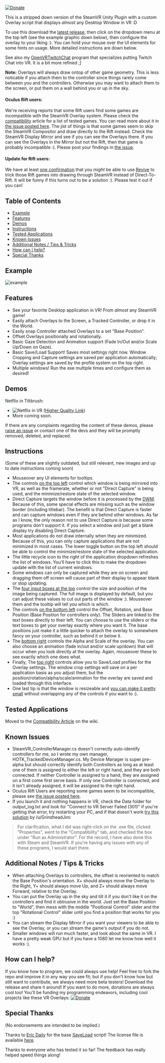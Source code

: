 [![Donate](https://img.shields.io/badge/Donate-PayPal-blue.svg)](https://www.paypal.com/cgi-bin/webscr?cmd=_s-xclick&hosted_button_id=UK5EVMA4DFBWY)

This is a stripped down version of the SteamVR Unity Plugin with a custom Overlay script that displays _almost_ any Desktop Window in VR :D

To use this download the [latest release](https://github.com/Hotrian/OpenVRDesktopDisplayPortal/releases), then click on the dropdown menu at the top left (see the example graphic down below), then configure the overlay to your liking :). You can hold your mouse over the UI elements for some hints on usage. More detailed instructions are down below.

See also my [OpenVRTwitchChat](https://github.com/Hotrian/OpenVRTwitchChat) program that specializes putting Twitch Chat into VR. It is a bit more refined ;]

**Note:** Overlays will always draw ontop of other game geometry. This is less noticable if you attach them to the controller since things rarely come between you and the controllers. Otherwise you may want to attach them to the screen, or put them on a wall behind you or up in the sky.

#### Oculus Rift users:
We're receiving reports that some Rift users find some games are incompatible with the SteamVR Overlay system. Please check the [compatibility](https://github.com/Hotrian/OpenVRDesktopDisplayPortal/wiki/Compatibility) article for a list of tested games. You can read more about it in [the issue posted here](https://github.com/Hotrian/OpenVRTwitchChat/issues/4). The jist of things is that some games seem to skip the SteamVR Compositor and draw directly to the Rift instead. Check the SteamVR Display Mirror and see if you can see the Overlays there. If you can see the Overlays in the Mirror but not the Rift, then that game is probably incompatible :(. Please post your findings in [the issue](https://github.com/Hotrian/OpenVRTwitchChat/issues/4).

#### Update for Rift users:
We have at least [one confirmation](https://www.reddit.com/r/EliteDangerous/comments/4tr3gx/you_can_now_watch_netflixyoutubemovies_in_elite/d5khcj0?context=3) that you _might_ be able to use [Revive](https://github.com/LibreVR/Revive) to trick those Rift games into drawing through SteamVR instead of Direct-To-Rift. It will be funny if this turns out to be a solution :). Please test it out if you can!

## Table of Contents
- [Example](https://github.com/Hotrian/OpenVRDesktopDisplayPortal#example)
- [Features](https://github.com/Hotrian/OpenVRDesktopDisplayPortal#features)
- [Demos](https://github.com/Hotrian/OpenVRDesktopDisplayPortal#demos)
- [Instructions](https://github.com/Hotrian/OpenVRDesktopDisplayPortal#instructions)
- [Tested Applications](https://github.com/Hotrian/OpenVRDesktopDisplayPortal#tested-applications)
- [Known Issues](https://github.com/Hotrian/OpenVRDesktopDisplayPortal#known-issues)
- [Additional Notes / Tips & Tricks](https://github.com/Hotrian/OpenVRDesktopDisplayPortal#additional-notes--tips--tricks)
- [How can I help?](https://github.com/Hotrian/OpenVRDesktopDisplayPortal#how-can-i-help)
- [Special Thanks](https://github.com/Hotrian/OpenVRDesktopDisplayPortal#special-thanks)

## Example
![example](http://i.imgur.com/AVUvNsZ.png)

## Features
- See your favorite Desktop application in VR! From _almost_ any SteamVR game!
- Easily attach Overlays to the Screen, a Tracked Controller, or drop it in the World.
- Easily snap Controller attached Overlays to a set "Base Position".
- Offset Overlays positionally and rotationally.
- Basic Gaze Detection and Animation support (Fade In/Out and/or Scale Up/Down on Gaze).
- Basic Save/Load Support! Saves most settings right now. Window Cropping and Capture settings are saved per application automatically; Overlay settings are saved by the profile system on the top right.
- Multiple windows! Run the exe multiple times and configure them as desired!

## Demos
Netflix in Tiltbrush:
- ![Netflix in VR](https://thumbs.gfycat.com/TautHopefulFieldmouse-size_restricted.gif) ([Higher Quality Link](https://gfycat.com/TautHopefulFieldmouse))
- More coming soon.

If there are any complaints regarding the content of these demos, please [raise an issue](https://github.com/Hotrian/OpenVRDesktopDisplayPortal/issues/new) or contact one of the devs and they will be promptly removed, deleted, and replaced.

## Instructions
(Some of these are slightly outdated, but still relevant, new images and up to date instructions coming soon)
- Mouseover any UI elements for tooltips.
- The controls [on the top left](http://i.imgur.com/798RPdH.png) control which window is being mirrored into VR, as well as the framerate, whether or not "Direct Capture" is being used, and the minimize/restore state of the selected window.
- Direct Capture targets the window before it is processed by the [DWM](https://en.wikipedia.org/wiki/Desktop_Window_Manager). Because of this, some special effects are missing such as the window border (including titlebar). The benefit is that Direct Capture is faster and can capture windows even if they are behind other windows. As far as I know, the only reason not to use Direct Capture is because some programs don't support it. If you select a window and just get a blank display try disabling Direct Capture.
- Most applications do not draw internally when they are minimized. Because of this, you can only capture applications that are not minimized in most cases. The lower toggle button on the top left should be able to control the minimize/restore state of the selected application.
- The little recycle icon to the right of the application dropdown refreshes the list of windows. You'll have to click this to make the dropdown update with the list of current windows.
- Some windows can only be captured while they are on screen and dragging them off screen will cause part of their display to appear blank or stop updating.
- The [four input boxes at the top](http://i.imgur.com/CeWuxvI.png) control the size and position of the image being captured. The full image is displayed by default, but you can adjust these values to cut out parts of the window :). Mouseover them and the tooltip will tell you which is which.
- The controls [on the bottom left](http://i.imgur.com/DyEz9D0.png) control the Offset, Rotation, and Base Position (Base Position for controllers only). The Sliders are linked to the text boxes directly to their left. You can choose to use the sliders or the text boxes to get your overlay exactly where you want it. The base positions just make it a little quicker to attach the overlay to somewhere fancy on your controller, such as behind it or below it.
- The [bottom right](http://i.imgur.com/94vljYe.png) controls the Alpha and Scale of the overlay. You can also choose an animation (fade in/out and/or scale up/down) that will occur when you look directly at the overlay. Again, mouseover these to see exactly which one does what.
- Finally, The [top right](http://i.imgur.com/D1y3vjd.png) controls allow you to Save/Load profiles for the Overlay settings. The window crop settings will save on a per application basis as you adjust them, but the position/rotation/alpha/scale/animation for the overlay are saved and loaded through this interface.
- One last tip is that the window is resizeable and [you can make it pretty small](http://i.imgur.com/7qIhgEr.png) without overlapping any of the controls if you want to :).

## Tested Applications
Moved to the [Compatibility Article](https://github.com/Hotrian/OpenVRDesktopDisplayPortal/wiki/Compatibility) on the wiki.

## Known Issues
- SteamVR_ControllerManager.cs doesn't correctly auto-identify controllers for me, so I wrote my own manager, HOTK_TrackedDeviceManager.cs. My Device Manager is super pre-alpha but should correctly identify both Controllers as long as at least one of them is assigned to either the left or right hand, and they are both connected. If neither Controller is assigned to a hand, they are assigned on a first come first serve basis. If only one Controller is connected, and it isn't already assigned, it will be assigned to the right hand.
- Oculus Rift Users are reporting some games seem to be incompatible, please see [the issue posted here](https://github.com/Hotrian/OpenVRTwitchChat/issues/4).
- If you launch it and nothing happens in VR, check the Data folder for output_log.txt and look for "Connect to VR Server Failed (301)" if you're getting that error, try restarting your PC, and if that doesn't work [try this solution](https://www.reddit.com/r/Vive/comments/4p9hxg/wip_i_just_released_the_first_build_of_my_cross/d4kmvrj) by /u/GrindheadJim:

>For clarification, what I did was right-click on the .exe file, clicked "Properties", went to the "Compatibility" tab, and checked the box under "Run as Administrator". For the record, I have also done this with Steam and SteamVR. If you're having any issues with any of these programs, I would start there. 

## Additional Notes / Tips & Tricks
- When attaching Overlays to controllers, the offset is reoriented to match the Base Position's orientation. X+ should always move the Overlay to the Right, Y+ should always move Up, and Z+ should always move Forward, relative to the Overlay.
- You can put the Overlay up in the sky and tilt it if you don't like it on the controllers and find it obtrusive in the world. Just set the Base Position to "World", then mess with the middle "Positional Control" slider and the top "Rotational Control" slider until you find a position that works for you :)
- You can stream the Display Mirror if you want your viewers to be able to see the Overlay, or you can stream the game's output if you do not.
- Smaller windows will run much faster, and look about the same in VR. I have a pretty weak GPU but if you have a 1080 let me know how well it works :).

## How can I help?

If you know how to program, we could always use help! Feel free to fork the repo and improve it in any way you see fit; but if you don't know how but still want to contribute, we always need more beta testers! Download the release and share it around! If you want to do more, donations are always cool too! You'll be funding my programming endeavors, including cool projects like these VR Overlays: [![Donate](https://img.shields.io/badge/Donate-PayPal-blue.svg)](https://www.paypal.com/cgi-bin/webscr?cmd=_s-xclick&hosted_button_id=UK5EVMA4DFBWY)

## Special Thanks

(No endorsements are intended to be implied.)

Thanks to [Eric Daily](http://tutsplus.com/authors/eric-daily) for the base [SaveLoad](http://gamedevelopment.tutsplus.com/tutorials/how-to-save-and-load-your-players-progress-in-unity--cms-20934) script! The license file is available [here](../master/SaveLoad-LICENSE.txt).

Thanks to everyone who has tested it so far! The feedback has really helped speed things along!
